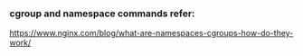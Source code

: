 ### cgroup and namespace commands refer:  
https://www.nginx.com/blog/what-are-namespaces-cgroups-how-do-they-work/  